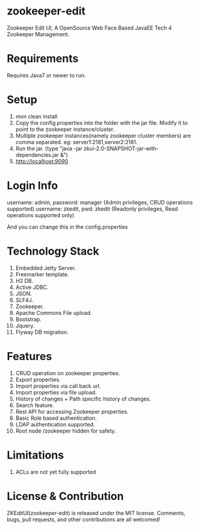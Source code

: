 zookeeper-edit
==============

Zookeeper Edit UI, A OpenSource Web Face Based JavaEE Tech 4 Zookeeper Management.

Requirements
==============
Requires Java7 or newer to run.

Setup
==============
1. mvn clean install
2. Copy the config.properties into the folder with the jar file. Modify it to point to the zookeeper instance/cluster. 
3. Multiple zookeeper instances(namely zookeeper cluster members) are comma separated.  eg: server1:2181,server2:2181.
4. Run the jar. (type "java -jar zkui-2.0-SNAPSHOT-jar-with-dependencies.jar &")
5. <a href="http://localhost:9090">http://localhost:9090</a> 

Login Info
==============
username: admin, password: manager (Admin privileges, CRUD operations supported)
username: zkedit, pwd: zkedit (Readonly privileges, Read operations supported only)

And you can change this in the config.properties

Technology Stack
==============
1. Embedded Jetty Server.
2. Freemarker template.
3. H2 DB.
4. Active JDBC.
5. JSON.
6. SLF4J.
7. Zookeeper.
8. Apache Commons File upload.
9. Bootstrap.
10. Jquery.
11. Flyway DB migration.

Features
==============
1. CRUD operation on zookeeper properties.
2. Export properties.
3. Import properties via call back url.
4. Import properties via file upload.
5. History of changes + Path specific history of changes.
6. Search feature.
7. Rest API for accessing Zookeeper properties.
8. Basic Role based authentication.
9. LDAP authentication supported.
10. Root node /zookeeper hidden for safety.

Limitations
==============
1. ACLs are not yet fully supported

License & Contribution
==============
ZKEditUI(zookeeper-edit) is released under the MIT license. Comments, bugs, pull requests, and other contributions are all welcomed!
